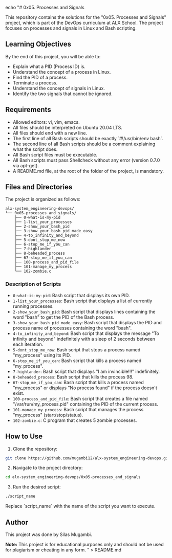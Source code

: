 echo "# 0x05. Processes and Signals

This repository contains the solutions for the \"0x05. Processes and Signals\" project, which is part of the DevOps curriculum at ALX School. The project focuses on processes and signals in Linux and Bash scripting.

## Learning Objectives

By the end of this project, you will be able to:

- Explain what a PID (Process ID) is.
- Understand the concept of a process in Linux.
- Find the PID of a process.
- Terminate a process.
- Understand the concept of signals in Linux.
- Identify the two signals that cannot be ignored.

## Requirements

- Allowed editors: vi, vim, emacs.
- All files should be interpreted on Ubuntu 20.04 LTS.
- All files should end with a new line.
- The first line of all Bash scripts should be exactly \`#!/usr/bin/env bash\`.
- The second line of all Bash scripts should be a comment explaining what the script does.
- All Bash script files must be executable.
- All Bash scripts must pass Shellcheck without any error (version 0.7.0 via apt-get).
- A README.md file, at the root of the folder of the project, is mandatory.

## Files and Directories

The project is organized as follows:

```
alx-system_engineering-devops/
└── 0x05-processes_and_signals/
    ├── 0-what-is-my-pid
    ├── 1-list_your_processes
    ├── 2-show_your_bash_pid
    ├── 3-show_your_bash_pid_made_easy
    ├── 4-to_infinity_and_beyond
    ├── 5-dont_stop_me_now
    ├── 6-stop_me_if_you_can
    ├── 7-highlander
    ├── 8-beheaded_process
    ├── 67-stop_me_if_you_can
    ├── 100-process_and_pid_file
    ├── 101-manage_my_process
    └── 102-zombie.c
```

### Description of Scripts

- `0-what-is-my-pid`: Bash script that displays its own PID.
- `1-list_your_processes`: Bash script that displays a list of currently running processes.
- `2-show_your_bash_pid`: Bash script that displays lines containing the word \"bash\" to get the PID of the Bash process.
- `3-show_your_bash_pid_made_easy`: Bash script that displays the PID and process name of processes containing the word \"bash\".
- `4-to_infinity_and_beyond`: Bash script that displays the message \"To infinity and beyond\" indefinitely with a sleep of 2 seconds between each iteration.
- `5-dont_stop_me_now`: Bash script that stops a process named \"my_process\" using its PID.
- `6-stop_me_if_you_can`: Bash script that kills a process named \"my_process\".
- `7-highlander`: Bash script that displays \"I am invincible!!!\" indefinitely.
- `8-beheaded_process`: Bash script that kills the process 98.
- `67-stop_me_if_you_can`: Bash script that kills a process named \"my_process\" or displays \"No process found\" if the process doesn't exist.
- `100-process_and_pid_file`: Bash script that creates a file named \"/var/run/my_process.pid\" containing the PID of the current process.
- `101-manage_my_process`: Bash script that manages the process \"my_process\" (start/stop/status).
- `102-zombie.c`: C program that creates 5 zombie processes.

## How to Use

1. Clone the repository:

```bash
git clone https://github.com/mugambi12/alx-system_engineering-devops.git
```

2. Navigate to the project directory:

```bash
cd alx-system_engineering-devops/0x05-processes_and_signals
```

3. Run the desired script:

```bash
./script_name
```

Replace \`script_name\` with the name of the script you want to execute.

## Author

This project was done by Silas Mugambi.

**Note:** This project is for educational purposes only and should not be used for plagiarism or cheating in any form.
" > README.md
